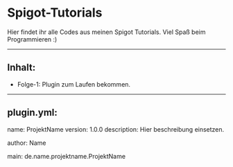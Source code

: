 Spigot-Tutorials
================

Hier findet ihr alle Codes aus meinen Spigot Tutorials. Viel Spaß beim Programmieren :)

----------
Inhalt:
----------

- Folge-1: Plugin zum Laufen bekommen.

----------
plugin.yml:
----------

 name: ProjektName
 version: 1.0.0
 description: Hier beschreibung einsetzen.

 author: Name
 
 main: de.name.projektname.ProjektName
 
